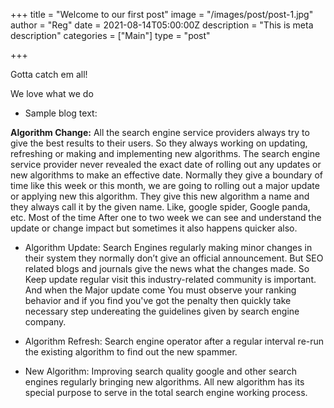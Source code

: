 +++
title = "Welcome to our first post"
image = "/images/post/post-1.jpg"
author = "Reg"
date = 2021-08-14T05:00:00Z
description = "This is meta description"
categories = ["Main"]
type = "post"

+++

Gotta catch em all!

We love what we do

-   Sample blog text:

**Algorithm Change:** All the search engine service providers always try to give the best results to their users. So they always working on updating, refreshing or making and implementing new algorithms. The search engine service provider never revealed the exact date of rolling out any updates or new algorithms to make an effective date. Normally they give a boundary of time like this week or this month, we are going to rolling out a major update or applying new this algorithm. They give this new algorithm a name and they always call it by the given name. Like, google spider, Google panda, etc. Most of the time After one to two week we can see and understand the update or change impact but sometimes it also happens quicker also.

-   Algorithm Update: Search Engines regularly making minor changes in their system they normally don’t give an official announcement. But SEO related blogs and journals give the news what the changes made. So Keep update regular visit this industry-related community is important. And when the Major update come You must observe your ranking behavior and if you find you've got the penalty then quickly take necessary step undereating the guidelines given by search engine company.

-   Algorithm Refresh: Search engine operator after a regular interval re-run the existing algorithm to find out the new spammer.

-   New Algorithm: Improving search quality google and other search engines regularly bringing new algorithms. All new algorithm has its special purpose to serve in the total search engine working process.
